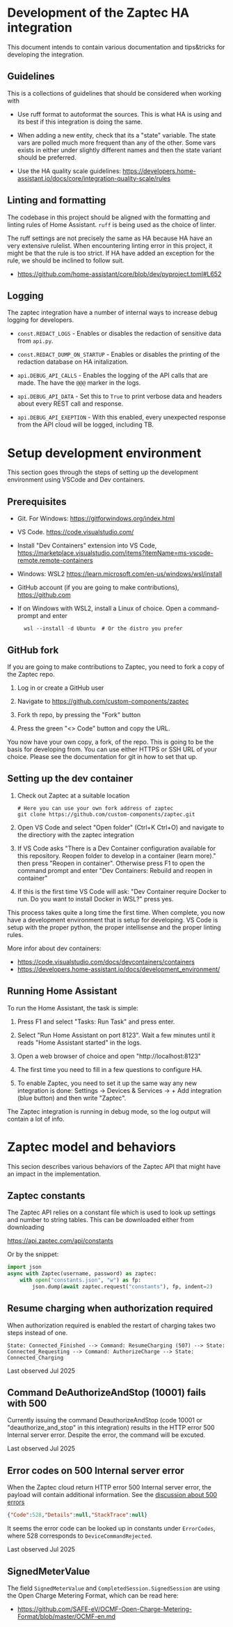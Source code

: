# Development of the Zaptec HA integration

This document intends to contain various documentation and tips&tricks for
developing the integration.


## Guidelines

This is a collections of guidelines that should be considered when working with

- Use ruff format to autoformat the sources. This is what HA is using and its
  best if this integration is doing the same.

- When adding a new entity, check that its a "state" variable. The state vars
  are polled much more frequent than any of the other. Some vars exists in either
  under slightly different names and then the state variant should be preferred.

- Use the HA quality scale guidelines:
  https://developers.home-assistant.io/docs/core/integration-quality-scale/rules


## Linting and formatting

The codebase in this project should be aligned with the formatting and linting
rules of Home Assistant. `ruff` is being used as the choice of linter.

The ruff settings are not precisely the same as HA because HA have an very
extensive rulelist. When encountering linting error in this project, it might
be that the rule is too strict. If HA have added an exception for the rule, we
should be inclined to follow suit.

- https://github.com/home-assistant/core/blob/dev/pyproject.toml#L652


## Logging

The zaptec integration have a number of internal ways to increase debug logging
for developers.

* `const.REDACT_LOGS` - Enables or disables the redaction of sensitive data
  from `api.py`.

* `const.REDACT_DUMP_ON_STARTUP` - Enables or disables the printing of the
  redaction database on HA initalization.

* `api.DEBUG_API_CALLS` - Enables the logging of the API calls that are made.
  The have the `@@@` marker in the logs.

* `api.DEBUG_API_DATA` - Set this to `True` to print verbose data and headers
  about every REST call and response.

* `api.DEBUG_API_EXEPTION` - With this enabled, every unexpected response
  from the API cloud will be logged, including TB.


# Setup development environment

This section goes through the steps of setting up the development environment
using VSCode and Dev containers.

## Prerequisites

- Git. For Windows: https://gitforwindows.org/index.html

- VS Code. https://code.visualstudio.com/

- Install "Dev Containers" extension into VS Code,
  https://marketplace.visualstudio.com/items?itemName=ms-vscode-remote.remote-containers

- Windows: WSL2 https://learn.microsoft.com/en-us/windows/wsl/install

- GitHub account (if you are going to make contributions), https://github.com

- If on Windows with WSL2, install a Linux of choice. Open a command-prompt
  and enter

        wsl --install -d Ubuntu  # Or the distro you prefer

## GitHub fork

If you are going to make contributions to Zaptec, you need to fork a copy
of the Zaptec repo.

1. Log in or create a GitHub user

2. Navigate to https://github.com/custom-components/zaptec

3. Fork th repo, by pressing the "Fork" button

4. Press the green "<> Code" button and copy the URL.

You now have your own copy, a fork, of the repo. This is going to be the basis
for developing from. You can use either HTTPS or SSH URL of your choice. Please
see the documentation for git in how to set that up.


## Setting up the dev container

1. Check out Zaptec at a suitable location

       # Here you can use your own fork address of zaptec
       git clone https://github.com/custom-components/zaptec.git

2. Open VS Code and select "Open folder" (Ctrl+K Ctrl+O) and navigate to the
   directiory with the zaptec integration

3. If VS Code asks "There is a Dev Container configuration available for this
   repository. Reopen folder to develop in a container (learn more)." then
   press "Reopen in container". Otherwise press F1 to open the command prompt
   and enter "Dev Containers: Rebuild and reopen in container"

4. If this is the first time VS Code will ask: "Dev Container require Docker to
   run. Do you want to install Docker in WSL?" press yes.

This process takes quite a long time the first time. When complete, you now
have a development environment that is setup for developing. VS Code is setup
with the proper python, the proper intellisense and the proper linting rules.

More infor about dev containers:

- https://code.visualstudio.com/docs/devcontainers/containers
- https://developers.home-assistant.io/docs/development_environment/


## Running Home Assistant

To run the Home Assistant, the task is simple:

1. Press F1 and select "Tasks: Run Task" and press enter.

2. Select "Run Home Assistant on port 8123". Wait a few minutes until it
   reads "Home Assistant started" in the logs.

3. Open a web browser of choice and open "http://localhost:8123"

4. The first time you need to fill in a few questions to configure HA.

5. To enable Zaptec, you need to set it up the same way any new integration is
   done: Settings -> Devices & Services -> + Add integration (blue button) and
   then write "Zaptec".

The Zaptec integration is running in debug mode, so the log output will
contain a lot of info.


# Zaptec model and behaviors

This secion describes various behaviors of the Zaptec API that might have an
impact in the implementation.


## Zaptec constants

The Zaptec API relies on a constant file which is used to look up settings
and number to string tables. This can be downloaded either from downloading

https://api.zaptec.com/api/constants

Or by the snippet:

```py
import json
async with Zaptec(username, password) as zaptec:
    with open("constants.json", "w") as fp:
        json.dump(await zaptec.request("constants"), fp, indent=2)
```


## Resume charging when authorization required

When authorization required is enabled the restart of charging takes two steps
instead of one.

`State: Connected_Finished --> Command: ResumeCharging (507) --> State:
Connected_Requesting --> Command: AuthorizeCharge --> State: Connected_Charging`

Last observed Jul 2025


## Command DeAuthorizeAndStop (10001) fails with 500

Currently issuing the command DeauthorizeAndStop (code 10001 or
"deauthorize_and_stop" in this integration) results in the HTTP error 500
Internal server error. Despite the error, the command will be excuted.

Last observed Jul 2025


## Error codes on 500 Internal server error

When the Zaptec cloud return HTTP error 500 Internal server error, the payload
will contain additional information. See the [discussion about 500 errors](
https://github.com/custom-components/zaptec/issues/176#issuecomment-3104485671)

```json
{"Code":528,"Details":null,"StackTrace":null}
```

It seems the error code can be looked up in constants under `ErrorCodes`, where
528 corresponds to `DeviceCommandRejected`.

Last observed Jul 2025


## SignedMeterValue

The field `SignedMeterValue` and `CompletedSession.SignedSession` are using the
Open Charge Metering Format, which can be read here:

* https://github.com/SAFE-eV/OCMF-Open-Charge-Metering-Format/blob/master/OCMF-en.md
